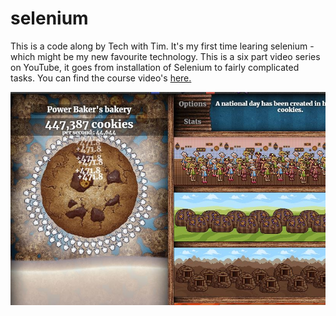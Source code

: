 # selenium
This is a code along by Tech with Tim.  It's my first time learing selenium - which might be my new favourite technology.  This is a six part video series on YouTube, it goes from installation of Selenium to fairly complicated tasks.  You can find the course video's <a href="https://www.youtube.com/watch?v=Xjv1sY630Uc&list=PLzMcBGfZo4-n40rB1XaJ0ak1bemvlqumQ">here.</a></p>

![](project.JPG)
